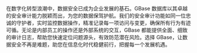 在数字化转型浪潮中，数据安全已成为企业发展的基石。GBase 数据库以其卓越的安全审计能力脱颖而出，为您的数据保驾护航。我们的安全审计功能如同一位忠诚的守护者，实时监控数据操作，精准记录每一项访问与变更，确保所有行为有迹可循。无论是内部员工的操作还是外部系统的交互，GBase 都能提供全面、细致的审计日志，帮助您快速定位问题源头，有效防范潜在风险。选择 GBase，让数据安全不再是难题，助您在信息化时代稳健前行，把握每一个发展机遇。